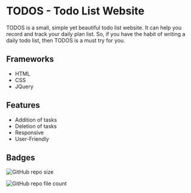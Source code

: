 # TODOS - Todo List Website

TODOS is a small, simple yet beautiful todo list website. It can help you record and track your daily plan list. So, if you have the habit of writing a daily todo list, then TODOS is a must try for you.

## Frameworks
- HTML
- CSS
- JQuery

## Features

- Addition of tasks
- Deletion of tasks
- Responsive
- User-Friendly


## Badges

![GitHub repo size](https://img.shields.io/github/repo-size/iamRabia-N/To-Do-List-website)

![GitHub repo file count](https://img.shields.io/github/directory-file-count/iamRabia-N/To-Do-List-website)